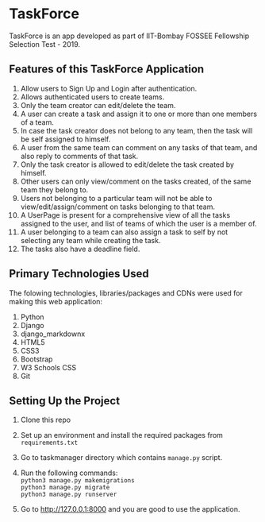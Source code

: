 # TaskForce

TaskForce is an app developed as part of IIT-Bombay FOSSEE Fellowship Selection Test - 2019.

## Features of this TaskForce Application

1. Allow users to Sign Up and Login after authentication.
2. Allows authenticated users to create teams.
3. Only the team creator can edit/delete the team.
4. A user can create a task and assign it to one or more than one members of a team.
5. In case the task creator does not belong to any team, then the task will be self assigned to himself.
6. A user from the same team can comment on any tasks of that team, and also reply to comments of that task.
7. Only the task creator is allowed to edit/delete the task created by himself.
8. Other users can only view/comment on the tasks created, of the same team they belong to.
9. Users not belonging to a particular team will not be able to view/edit/assign/comment on tasks belonging to that team.
10. A UserPage is present for a comprehensive view of all the tasks assigned to the user, and list of teams of which the user is a member of.
11. A user belonging to a team can also assign a task to self by not selecting any team while creating the task.
12. The tasks also have a deadline field.

## Primary Technologies Used

The folowing technologies, libraries/packages and CDNs were used for making this web application:

1. Python
2. Django
3. django_markdownx
4. HTML5
5. CSS3
6. Bootstrap
7. W3 Schools CSS
8. Git

## Setting Up the Project

1. Clone this repo
2. Set up an environment and install the required packages from `requirements.txt`
3. Go to taskmanager directory which contains `manage.py` script.
4. Run the following commands:  
 ```python3 manage.py makemigrations```  
 ```python3 manage.py migrate```  
 ```python3 manage.py runserver```  

5. Go to <http://127.0.0.1:8000> and you are good to use the application.
